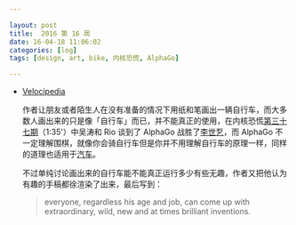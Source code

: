 ```yaml
---

layout: post
title:  2016 第 16 周
date: 16-04-18 11:06:02
categories: [log]
tags: [design, art, bike, 内核恐慌, AlphaGo]

---
```


- [Velocipedia](http://www.gianlucagimini.it/prototypes/velocipedia.html)

	作者让朋友或者陌生人在没有准备的情况下用纸和笔画出一辆自行车，而大多数人画出来的只是像「自行车」而已，并不能真正的使用，在内核恐慌[第三十七期](https://ipn.li/kernelpanic/37/)（1:35'）中吴涛和 Rio 谈到了 AlphaGo 战胜了[李世乭](https://zh.wikipedia.org/wiki/%E6%9D%8E%E4%B8%96%E4%B9%AD)，而 AlphaGo 不一定理解围棋，就像你会骑自行车但是你并不用理解自行车的原理一样，同样的道理也适用于[汽车](http://animagraffs.com/how-a-car-engine-works)。

	不过单纯讨论画出来的自行车能不能真正运行多少有些无趣，作者又把他认为有趣的手稿都徐渲染了出来，最后写到：

	> everyone, regardless his age and job, can come up with extraordinary, wild, new and at times brilliant inventions.